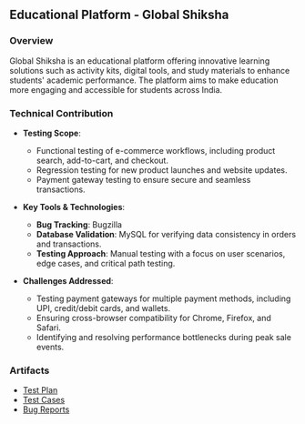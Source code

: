 ## Educational Platform - Global Shiksha

### Overview
Global Shiksha is an educational platform offering innovative learning solutions such as activity kits, digital tools, and study materials to enhance students' academic performance. The platform aims to make education more engaging and accessible for students across India.

### Technical Contribution
- **Testing Scope**:
  - Functional testing of e-commerce workflows, including product search, add-to-cart, and checkout.
  - Regression testing for new product launches and website updates.
  - Payment gateway testing to ensure secure and seamless transactions.

- **Key Tools & Technologies**:
  - **Bug Tracking**: Bugzilla
  - **Database Validation**: MySQL for verifying data consistency in orders and transactions.
  - **Testing Approach**: Manual testing with a focus on user scenarios, edge cases, and critical path testing.

- **Challenges Addressed**:
  - Testing payment gateways for multiple payment methods, including UPI, credit/debit cards, and wallets.
  - Ensuring cross-browser compatibility for Chrome, Firefox, and Safari.
  - Identifying and resolving performance bottlenecks during peak sale events.

### Artifacts
- [Test Plan](https://github.com/neha581/QA-Engineer-Portfolio/blob/main/Global-Shiksha/testplan.md)
- [Test Cases](https://github.com/neha581/QA-Engineer-Portfolio/blob/main/Global-Shiksha/testplan.md)
- [Bug Reports](./Bug-Reports.md)

